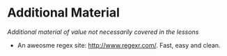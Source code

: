 # Additional Material

*Additional material of value not necessarily covered in the lessons*

* An aweosme regex site: http://www.regexr.com/.  Fast, easy and clean.

